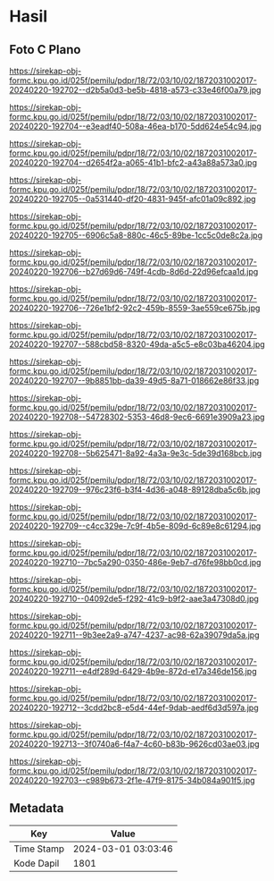 # Hasil

## Foto C Plano

https://sirekap-obj-formc.kpu.go.id/025f/pemilu/pdpr/18/72/03/10/02/1872031002017-20240220-192702--d2b5a0d3-be5b-4818-a573-c33e46f00a79.jpg

https://sirekap-obj-formc.kpu.go.id/025f/pemilu/pdpr/18/72/03/10/02/1872031002017-20240220-192704--e3eadf40-508a-46ea-b170-5dd624e54c94.jpg

https://sirekap-obj-formc.kpu.go.id/025f/pemilu/pdpr/18/72/03/10/02/1872031002017-20240220-192704--d2654f2a-a065-41b1-bfc2-a43a88a573a0.jpg

https://sirekap-obj-formc.kpu.go.id/025f/pemilu/pdpr/18/72/03/10/02/1872031002017-20240220-192705--0a531440-df20-4831-945f-afc01a09c892.jpg

https://sirekap-obj-formc.kpu.go.id/025f/pemilu/pdpr/18/72/03/10/02/1872031002017-20240220-192705--6906c5a8-880c-46c5-89be-1cc5c0de8c2a.jpg

https://sirekap-obj-formc.kpu.go.id/025f/pemilu/pdpr/18/72/03/10/02/1872031002017-20240220-192706--b27d69d6-749f-4cdb-8d6d-22d96efcaa1d.jpg

https://sirekap-obj-formc.kpu.go.id/025f/pemilu/pdpr/18/72/03/10/02/1872031002017-20240220-192706--726e1bf2-92c2-459b-8559-3ae559ce675b.jpg

https://sirekap-obj-formc.kpu.go.id/025f/pemilu/pdpr/18/72/03/10/02/1872031002017-20240220-192707--588cbd58-8320-49da-a5c5-e8c03ba46204.jpg

https://sirekap-obj-formc.kpu.go.id/025f/pemilu/pdpr/18/72/03/10/02/1872031002017-20240220-192707--9b8851bb-da39-49d5-8a71-018662e86f33.jpg

https://sirekap-obj-formc.kpu.go.id/025f/pemilu/pdpr/18/72/03/10/02/1872031002017-20240220-192708--54728302-5353-46d8-9ec6-6691e3909a23.jpg

https://sirekap-obj-formc.kpu.go.id/025f/pemilu/pdpr/18/72/03/10/02/1872031002017-20240220-192708--5b625471-8a92-4a3a-9e3c-5de39d168bcb.jpg

https://sirekap-obj-formc.kpu.go.id/025f/pemilu/pdpr/18/72/03/10/02/1872031002017-20240220-192709--976c23f6-b3f4-4d36-a048-89128dba5c6b.jpg

https://sirekap-obj-formc.kpu.go.id/025f/pemilu/pdpr/18/72/03/10/02/1872031002017-20240220-192709--c4cc329e-7c9f-4b5e-809d-6c89e8c61294.jpg

https://sirekap-obj-formc.kpu.go.id/025f/pemilu/pdpr/18/72/03/10/02/1872031002017-20240220-192710--7bc5a290-0350-486e-9eb7-d76fe98bb0cd.jpg

https://sirekap-obj-formc.kpu.go.id/025f/pemilu/pdpr/18/72/03/10/02/1872031002017-20240220-192710--04092de5-f292-41c9-b9f2-aae3a47308d0.jpg

https://sirekap-obj-formc.kpu.go.id/025f/pemilu/pdpr/18/72/03/10/02/1872031002017-20240220-192711--9b3ee2a9-a747-4237-ac98-62a39079da5a.jpg

https://sirekap-obj-formc.kpu.go.id/025f/pemilu/pdpr/18/72/03/10/02/1872031002017-20240220-192711--e4df289d-6429-4b9e-872d-e17a346de156.jpg

https://sirekap-obj-formc.kpu.go.id/025f/pemilu/pdpr/18/72/03/10/02/1872031002017-20240220-192712--3cdd2bc8-e5d4-44ef-9dab-aedf6d3d597a.jpg

https://sirekap-obj-formc.kpu.go.id/025f/pemilu/pdpr/18/72/03/10/02/1872031002017-20240220-192713--3f0740a6-f4a7-4c60-b83b-9626cd03ae03.jpg

https://sirekap-obj-formc.kpu.go.id/025f/pemilu/pdpr/18/72/03/10/02/1872031002017-20240220-192703--c989b673-2f1e-47f9-8175-34b084a901f5.jpg


## Metadata

| Key        | Value               |
| ---------- | ------------------- |
| Time Stamp | 2024-03-01 03:03:46 |
| Kode Dapil | 1801                |



